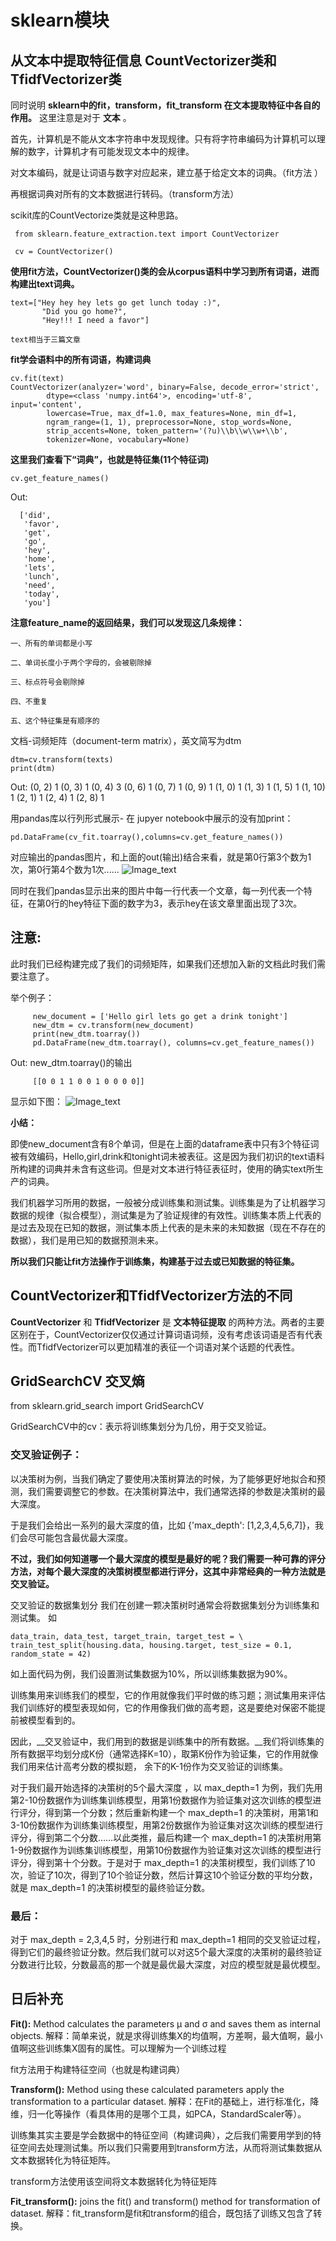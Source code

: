 # sklearn模块
         


## 从文本中提取特征信息    CountVectorizer类和TfidfVectorizer类 
  
同时说明 __sklearn中的fit，transform，fit_transform 在文本提取特征中各自的作用。__  这里注意是对于 __文本__ 。

首先，计算机是不能从文本字符串中发现规律。只有将字符串编码为计算机可以理解的数字，计算机才有可能发现文本中的规律。

对文本编码，就是让词语与数字对应起来，建立基于给定文本的词典。（fit方法 ）

再根据词典对所有的文本数据进行转码。（transform方法）

scikit库的CountVectorize类就是这种思路。

     from sklearn.feature_extraction.text import CountVectorizer

     cv = CountVectorizer()

__使用fit方法，CountVectorizer()类的会从corpus语料中学习到所有词语，进而构建出text词典。__

    text=["Hey hey hey lets go get lunch today :)",
           "Did you go home?",
           "Hey!!! I need a favor"]
    
    text相当于三篇文章

 __fit学会语料中的所有词语，构建词典__
 
    cv.fit(text)
    CountVectorizer(analyzer='word', binary=False, decode_error='strict',
            dtype=<class 'numpy.int64'>, encoding='utf-8', input='content',
            lowercase=True, max_df=1.0, max_features=None, min_df=1,
            ngram_range=(1, 1), preprocessor=None, stop_words=None,
            strip_accents=None, token_pattern='(?u)\\b\\w\\w+\\b',
            tokenizer=None, vocabulary=None)
            
  __这里我们查看下“词典”，也就是特征集(11个特征词)__
  
    cv.get_feature_names()
    
   Out:
   
      ['did',
       'favor',
       'get',
       'go',
       'hey',
       'home',
       'lets',
       'lunch',
       'need',
       'today',
       'you']
       
  __注意feature_name的返回结果，我们可以发现这几条规律：__
    
    一、所有的单词都是小写

    二、单词长度小于两个字母的，会被剔除掉

    三、标点符号会剔除掉

    四、不重复

    五、这个特征集是有顺序的     
       
  文档-词频矩阵（document-term matrix），英文简写为dtm
   
    dtm=cv.transform(texts)
    print(dtm)
    
  Out:
      (0, 2)	1
      (0, 3)	1
      (0, 4)	3
      (0, 6)	1
      (0, 7)	1
      (0, 9)	1
      (1, 0)	1
      (1, 3)	1
      (1, 5)	1
      (1, 10)	1
      (2, 1)	1
      (2, 4)	1
      (2, 8)	1
    
  用pandas库以行列形式展示-  在 jupyer notebook中展示的没有加print：
  
    pd.DataFrame(cv_fit.toarray(),columns=cv.get_feature_names())
  
对应输出的pandas图片，和上面的out(输出)结合来看，就是第0行第3个数为1次，第0行第4个数为1次......
![Image_text](https://raw.githubusercontent.com/OneStepAndTwoSteps/data_mining_analysis/master/static/sklearn%E6%96%87%E6%9C%AC%E6%8F%90%E5%8F%96%E7%89%B9%E5%BE%81%E5%80%BC/1.jpg)

同时在我们pandas显示出来的图片中每一行代表一个文章，每一列代表一个特征，在第0行的hey特征下面的数字为3，表示hey在该文章里面出现了3次。


## 注意: 
   此时我们已经构建完成了我们的词频矩阵，如果我们还想加入新的文档此时我们需要注意了。
   
   举个例子：
         
         new_document = ['Hello girl lets go get a drink tonight']
         new_dtm = cv.transform(new_document)
         print(new_dtm.toarray())
         pd.DataFrame(new_dtm.toarray(), columns=cv.get_feature_names())
         
   Out: new_dtm.toarray()的输出
   
         [[0 0 1 1 0 0 1 0 0 0 0]]
         
显示如下图：
![Image_text](https://raw.githubusercontent.com/OneStepAndTwoSteps/data_mining_analysis/master/static/sklearn%E6%96%87%E6%9C%AC%E6%8F%90%E5%8F%96%E7%89%B9%E5%BE%81%E5%80%BC/2.jpg)

__小结：__

即使new_document含有8个单词，但是在上面的dataframe表中只有3个特征词被有效编码，Hello,girl,drink和tonight词未被表征。这是因为我们初识的text语料所构建的词典并未含有这些词。但是对文本进行特征表征时，使用的确实text所生产的词典。

我们机器学习所用的数据，一般被分成训练集和测试集。训练集是为了让机器学习数据的规律（拟合模型），测试集是为了验证规律的有效性。训练集本质上代表的是过去及现在已知的数据，测试集本质上代表的是未来的未知数据（现在不存在的数据），我们是用已知的数据预测未来。

__所以我们只能让fit方法操作于训练集，构建基于过去或已知数据的特征集。__



## CountVectorizer和TfidfVectorizer方法的不同

__CountVectorizer__ 和 __TfidfVectorizer__ 是 __文本特征提取__ 的两种方法。两者的主要区别在于，CountVectorizer仅仅通过计算词语词频，没有考虑该词语是否有代表性。而TfidfVectorizer可以更加精准的表征一个词语对某个话题的代表性。










## GridSearchCV 交叉熵
from sklearn.grid_search import GridSearchCV 

GridSearchCV中的cv：表示将训练集划分为几份，用于交叉验证。

### 交叉验证例子：

  以决策树为例，当我们确定了要使用决策树算法的时候，为了能够更好地拟合和预测，我们需要调整它的参数。在决策树算法中，我们通常选择的参数是决策树的最大深度。

  于是我们会给出一系列的最大深度的值，比如 {'max_depth': [1,2,3,4,5,6,7]}，我们会尽可能包含最优最大深度。

  __不过，我们如何知道哪一个最大深度的模型是最好的呢？我们需要一种可靠的评分方法，对每个最大深度的决策树模型都进行评分，这其中非常经典的一种方法就是交叉验证。__
  
  交叉验证的数据集划分 我们在创建一颗决策树时通常会将数据集划分为训练集和测试集。 如
    
    data_train, data_test, target_train, target_test = \
    train_test_split(housing.data, housing.target, test_size = 0.1, random_state = 42)
    
  如上面代码为例，我们设置测试集数据为10%，所以训练集数据为90%。
    
训练集用来训练我们的模型，它的作用就像我们平时做的练习题；测试集用来评估我们训练好的模型表现如何，它的作用像我们做的高考题，这是要绝对保密不能提前被模型看到的。
    
因此，__交叉验证中，我们用到的数据是训练集中的所有数据。__我们将训练集的所有数据平均划分成K份（通常选择K=10），取第K份作为验证集，它的作用就像我们用来估计高考分数的模拟题，
余下的K-1份作为交叉验证的训练集。
    
对于我们最开始选择的决策树的5个最大深度 ，以 max_depth=1 为例，我们先用第2-10份数据作为训练集训练模型，用第1份数据作为验证集对这次训练的模型进行评分，得到第一个分数；然后重新构建一个 max_depth=1 的决策树，用第1和3-10份数据作为训练集训练模型，用第2份数据作为验证集对这次训练的模型进行评分，得到第二个分数……以此类推，最后构建一个 max_depth=1 的决策树用第1-9份数据作为训练集训练模型，用第10份数据作为验证集对这次训练的模型进行评分，得到第十个分数。于是对于 max_depth=1 的决策树模型，我们训练了10次，验证了10次，得到了10个验证分数，然后计算这10个验证分数的平均分数，就是 max_depth=1 的决策树模型的最终验证分数。
  
  ### 最后：
  对于 max_depth = 2,3,4,5 时，分别进行和 max_depth=1 相同的交叉验证过程，得到它们的最终验证分数。然后我们就可以对这5个最大深度的决策树的最终验证分数进行比较，分数最高的那一个就是最优最大深度，对应的模型就是最优模型。






日后补充
-----------------------------------

__Fit():__ Method calculates the parameters μ and σ and saves them as internal objects.
解释：简单来说，就是求得训练集X的均值啊，方差啊，最大值啊，最小值啊这些训练集X固有的属性。可以理解为一个训练过程 

fit方法用于构建特征空间（也就是构建词典）
 
__Transform():__ Method using these calculated parameters apply the transformation to a particular dataset.
解释：在Fit的基础上，进行标准化，降维，归一化等操作（看具体用的是哪个工具，如PCA，StandardScaler等）。

训练集其实主要是学会数据中的特征空间（构建词典），之后我们需要用学到的特征空间去处理测试集。所以我们只需要用到transform方法，从而将测试集数据从文本数据转化为特征矩阵。

transform方法使用该空间将文本数据转化为特征矩阵

__Fit_transform():__ joins the fit() and transform() method for transformation of dataset.
解释：fit_transform是fit和transform的组合，既包括了训练又包含了转换。








